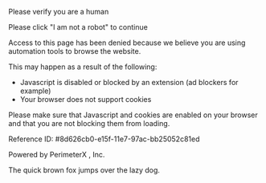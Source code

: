 Please verify you are a human

Please click "I am not a robot" to continue

Access to this page has been denied because we believe you are using automation tools to browse the website.

This may happen as a result of the following:

*   Javascript is disabled or blocked by an extension (ad blockers for example)
*   Your browser does not support cookies

Please make sure that Javascript and cookies are enabled on your browser and that you are not blocking them from loading.

Reference ID: #8d626cb0-e15f-11e7-97ac-bb25052c81ed

Powered by PerimeterX , Inc.

The quick brown fox jumps over the lazy dog.